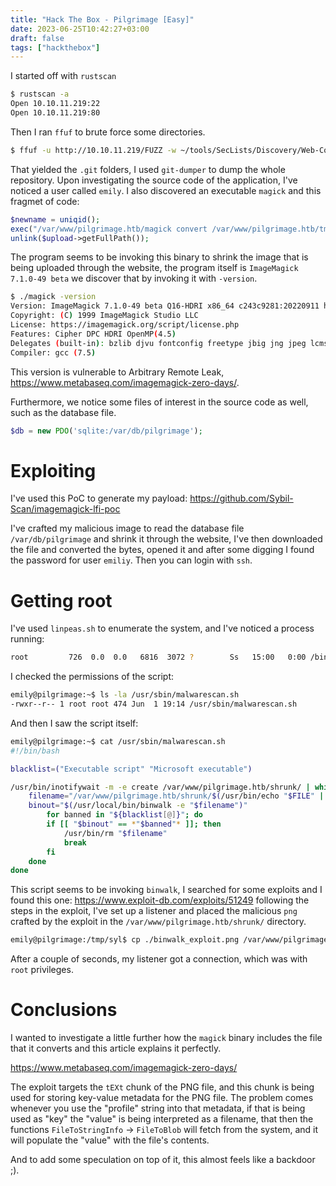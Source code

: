 ```yaml
---
title: "Hack The Box - Pilgrimage [Easy]"
date: 2023-06-25T10:42:27+03:00
draft: false
tags: ["hackthebox"]
---
```


I started off with `rustscan`

```bash
$ rustscan -a 
Open 10.10.11.219:22
Open 10.10.11.219:80
```

Then I ran `ffuf` to brute force some directories.

```bash
$ ffuf -u http://10.10.11.219/FUZZ -w ~/tools/SecLists/Discovery/Web-Content/common.txt
```

That yielded the `.git` folders, I used `git-dumper` to dump the whole repository. Upon investigating the source code of the application, I've noticed a user called `emily`. I also discovered an executable `magick` and this fragmet of code:

```php
$newname = uniqid();
exec("/var/www/pilgrimage.htb/magick convert /var/www/pilgrimage.htb/tmp/" . $upload->getName() . $mime . " -resize 50% /var/www/pilgrimage.htb/shrunk/" . $newname . $mime);
unlink($upload->getFullPath());
```

The program seems to be invoking this binary to shrink the image that is being uploaded through the website, the program itself is `ImageMagick 7.1.0-49 beta` we discover that by invoking it with `-version`.

```bash
$ ./magick -version
Version: ImageMagick 7.1.0-49 beta Q16-HDRI x86_64 c243c9281:20220911 https://imagemagick.org
Copyright: (C) 1999 ImageMagick Studio LLC
License: https://imagemagick.org/script/license.php
Features: Cipher DPC HDRI OpenMP(4.5) 
Delegates (built-in): bzlib djvu fontconfig freetype jbig jng jpeg lcms lqr lzma openexr png raqm tiff webp x xml zlib
Compiler: gcc (7.5)
```

This version is vulnerable to Arbitrary Remote Leak, https://www.metabaseq.com/imagemagick-zero-days/.

Furthermore, we notice some files of interest in the source code as well, such as the database file.

```php
$db = new PDO('sqlite:/var/db/pilgrimage');
```

# Exploiting

I've used this PoC to generate my payload: https://github.com/Sybil-Scan/imagemagick-lfi-poc 

I've crafted my malicious image to read the database file `/var/db/pilgrimage` and shrink it through the website, I've then downloaded the file and converted the bytes, opened it and after some digging I found the password for user `emiliy`. Then you can login with `ssh`.

# Getting root

I've used `linpeas.sh` to enumerate the system, and I've noticed a process running:

```bash
root         726  0.0  0.0   6816  3072 ?        Ss   15:00   0:00 /bin/bash /usr/sbin/malwarescan.sh
```

I checked the permissions of the script:

```bash
emily@pilgrimage:~$ ls -la /usr/sbin/malwarescan.sh
-rwxr--r-- 1 root root 474 Jun  1 19:14 /usr/sbin/malwarescan.sh
```

And then I saw the script itself:

```bash
emily@pilgrimage:~$ cat /usr/sbin/malwarescan.sh
#!/bin/bash

blacklist=("Executable script" "Microsoft executable")

/usr/bin/inotifywait -m -e create /var/www/pilgrimage.htb/shrunk/ | while read FILE; do
	filename="/var/www/pilgrimage.htb/shrunk/$(/usr/bin/echo "$FILE" | /usr/bin/tail -n 1 | /usr/bin/sed -n -e 's/^.*CREATE //p')"
	binout="$(/usr/local/bin/binwalk -e "$filename")"
        for banned in "${blacklist[@]}"; do
		if [[ "$binout" == *"$banned"* ]]; then
			/usr/bin/rm "$filename"
			break
		fi
	done
done
```

This script seems to be invoking `binwalk`, I searched for some exploits and I found this one: https://www.exploit-db.com/exploits/51249 following the steps in the exploit, I've set up a listener and placed the malicious `png` crafted by the exploit in the `/var/www/pilgrimage.htb/shrunk/` directory.

```bash
emily@pilgrimage:/tmp/syl$ cp ./binwalk_exploit.png /var/www/pilgrimage.htb/shrunk/
```

After a couple of seconds, my listener got a connection, which was with `root` privileges.

# Conclusions

I wanted to investigate a little further how the `magick` binary includes the file that it converts and this article explains it perfectly.

https://www.metabaseq.com/imagemagick-zero-days/

The exploit targets the `tEXt` chunk of the PNG file, and this chunk is being used for storing key-value metadata for the PNG file. The problem comes whenever you use the "profile" string into that metadata, if that is being used as "key" the "value" is being interpreted as a filename, that then the functions `FileToStringInfo` → `FileToBlob` will fetch from the system, and it will populate the "value" with the file's contents.

And to add some speculation on top of it, this almost feels like a backdoor ;).
